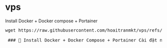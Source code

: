 # vps
Install Docker + Docker compose + Portainer

<pre lang="markdown">wget https://raw.githubusercontent.com/hoaitranmkt/vps/refs/heads/main/docker.sh -O docker.sh && chmod +x docker.sh && sudo ./docker.sh</pre>
<pre> ### 🚀 Install Docker + Docker Compose + Portainer Cài đặt nhanh bằng 1 dòng lệnh duy nhất: ```bash wget https://raw.githubusercontent.com/hoaitranmkt/vps/refs/heads/main/docker.sh -O docker.sh \ && chmod +x docker.sh \ && sudo ./docker.sh ``` 📦 Script này sẽ tự động: - Cài đặt Docker và Docker Compose plugin - Cài đặt Portainer (qua container) - Tạo alias giúp bạn dễ dàng update: - `docker-update`, `update-docker` - `portainer-update`, `update-portainer` - Hiển thị địa chỉ truy cập Portainer với IP công khai (IPv4) 🛡️ Nếu Portainer đã được cài trước đó, script **sẽ không ghi đè**, tránh mất dữ liệu. </pre>
